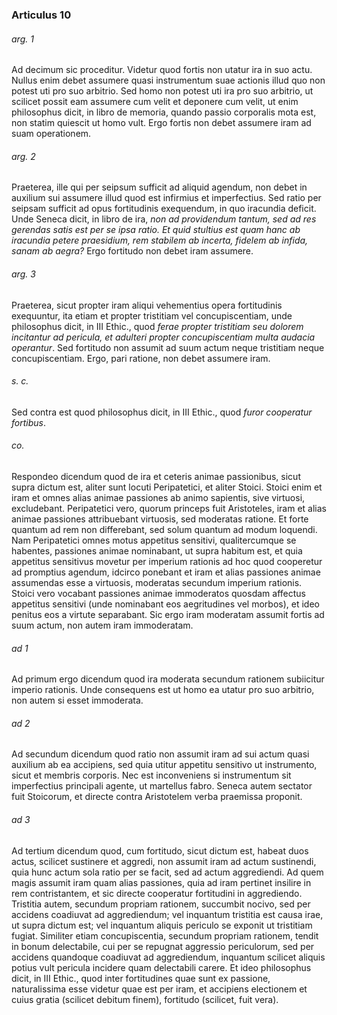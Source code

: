 ### Articulus 10

###### arg. 1
Ad decimum sic proceditur. Videtur quod fortis non utatur ira in suo actu. Nullus enim debet assumere quasi instrumentum suae actionis illud quo non potest uti pro suo arbitrio. Sed homo non potest uti ira pro suo arbitrio, ut scilicet possit eam assumere cum velit et deponere cum velit, ut enim philosophus dicit, in libro de memoria, quando passio corporalis mota est, non statim quiescit ut homo vult. Ergo fortis non debet assumere iram ad suam operationem.

###### arg. 2
Praeterea, ille qui per seipsum sufficit ad aliquid agendum, non debet in auxilium sui assumere illud quod est infirmius et imperfectius. Sed ratio per seipsam sufficit ad opus fortitudinis exequendum, in quo iracundia deficit. Unde Seneca dicit, in libro de ira, *non ad providendum tantum, sed ad res gerendas satis est per se ipsa ratio. Et quid stultius est quam hanc ab iracundia petere praesidium, rem stabilem ab incerta, fidelem ab infida, sanam ab aegra?* Ergo fortitudo non debet iram assumere.

###### arg. 3
Praeterea, sicut propter iram aliqui vehementius opera fortitudinis exequuntur, ita etiam et propter tristitiam vel concupiscentiam, unde philosophus dicit, in III Ethic., quod *ferae propter tristitiam seu dolorem incitantur ad pericula, et adulteri propter concupiscentiam multa audacia operantur*. Sed fortitudo non assumit ad suum actum neque tristitiam neque concupiscentiam. Ergo, pari ratione, non debet assumere iram.

###### s. c.
Sed contra est quod philosophus dicit, in III Ethic., quod *furor cooperatur fortibus*.

###### co.
Respondeo dicendum quod de ira et ceteris animae passionibus, sicut supra dictum est, aliter sunt locuti Peripatetici, et aliter Stoici. Stoici enim et iram et omnes alias animae passiones ab animo sapientis, sive virtuosi, excludebant. Peripatetici vero, quorum princeps fuit Aristoteles, iram et alias animae passiones attribuebant virtuosis, sed moderatas ratione. Et forte quantum ad rem non differebant, sed solum quantum ad modum loquendi. Nam Peripatetici omnes motus appetitus sensitivi, qualitercumque se habentes, passiones animae nominabant, ut supra habitum est, et quia appetitus sensitivus movetur per imperium rationis ad hoc quod cooperetur ad promptius agendum, idcirco ponebant et iram et alias passiones animae assumendas esse a virtuosis, moderatas secundum imperium rationis. Stoici vero vocabant passiones animae immoderatos quosdam affectus appetitus sensitivi (unde nominabant eos aegritudines vel morbos), et ideo penitus eos a virtute separabant. Sic ergo iram moderatam assumit fortis ad suum actum, non autem iram immoderatam.

###### ad 1
Ad primum ergo dicendum quod ira moderata secundum rationem subiicitur imperio rationis. Unde consequens est ut homo ea utatur pro suo arbitrio, non autem si esset immoderata.

###### ad 2
Ad secundum dicendum quod ratio non assumit iram ad sui actum quasi auxilium ab ea accipiens, sed quia utitur appetitu sensitivo ut instrumento, sicut et membris corporis. Nec est inconveniens si instrumentum sit imperfectius principali agente, ut martellus fabro. Seneca autem sectator fuit Stoicorum, et directe contra Aristotelem verba praemissa proponit.

###### ad 3
Ad tertium dicendum quod, cum fortitudo, sicut dictum est, habeat duos actus, scilicet sustinere et aggredi, non assumit iram ad actum sustinendi, quia hunc actum sola ratio per se facit, sed ad actum aggrediendi. Ad quem magis assumit iram quam alias passiones, quia ad iram pertinet insilire in rem contristantem, et sic directe cooperatur fortitudini in aggrediendo. Tristitia autem, secundum propriam rationem, succumbit nocivo, sed per accidens coadiuvat ad aggrediendum; vel inquantum tristitia est causa irae, ut supra dictum est; vel inquantum aliquis periculo se exponit ut tristitiam fugiat. Similiter etiam concupiscentia, secundum propriam rationem, tendit in bonum delectabile, cui per se repugnat aggressio periculorum, sed per accidens quandoque coadiuvat ad aggrediendum, inquantum scilicet aliquis potius vult pericula incidere quam delectabili carere. Et ideo philosophus dicit, in III Ethic., quod inter fortitudines quae sunt ex passione, naturalissima esse videtur quae est per iram, et accipiens electionem et cuius gratia (scilicet debitum finem), fortitudo (scilicet, fuit vera).

